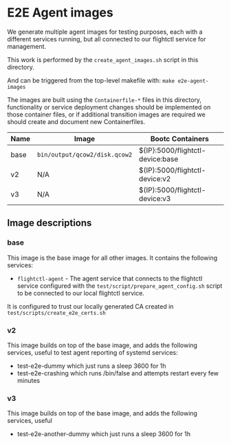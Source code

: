 # E2E Agent images

We generate multiple agent images for testing purposes, each with a different
services running, but all connected to our flightctl service for management.

This work is performed by the `create_agent_images.sh` script in this
directory.

And can be triggered from the top-level makefile with: `make e2e-agent-images`

The images are built using the `Containerfile-*` files in this directory, functionality
or service deployment changes should be implemented on those container files, or if
additional transition images are required we should create and document new Containerfiles.

| Name   | Image                         | Bootc Containers                 |
|------  |-------------------------------|----------------------------------|
| base   | `bin/output/qcow2/disk.qcow2` | ${IP}:5000/flightctl-device:base |
| v2     | N/A                           | $(IP):5000/flightctl-device:v2   |
| v3     | N/A                           | $(IP):5000/flightctl-device:v3   |

## Image descriptions
### base
This image is the base image for all other images. It contains the following services:
- `flightctl-agent` - The agent service that connects to the flightctl service configured
   with the `test/script/prepare_agent_config.sh` script to be connected to our local
   flightctl service.

It is configured to trust our locally generated CA created in `test/scripts/create_e2e_certs.sh`

### v2
This image builds on top of the base image, and adds the following services, useful
to test agent reporting of systemd services:
 * test-e2e-dummy which just runs a sleep 3600 for 1h
 * test-e2e-crashing which runs /bin/false and attempts restart every few minutes

### v3
This image builds on top of the base image, and adds the following services, useful
 * test-e2e-another-dummy which just runs a sleep 3600 for 1h
